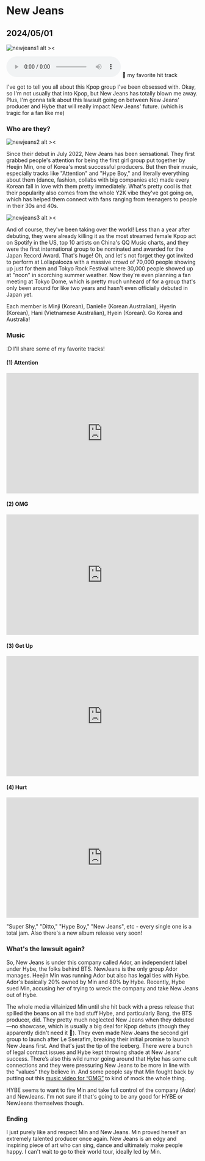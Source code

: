 # New Jeans
## 2024/05/01

![newjeans1 alt ><](https://github.com/jinnycho/jinnycho.github.io/blob/main/src/assets/photos/newjeans1.gif?raw=true)

<audio controls>
  <source src="https://github.com/jinnycho/jinnycho.github.io/blob/main/src/assets/photos/background.mp4?raw=true" type="audio/mp3">
</audio>
🐰 my favorite hit track

I've got to tell you all about this Kpop group I've been obsessed with. Okay, so I'm not usually that into Kpop, but New Jeans has totally blown me away. Plus, I'm gonna talk about this lawsuit going on between New Jeans' producer and Hybe that will really impact New Jeans' future. (which is tragic for a fan like me)

### Who are they?
![newjeans2 alt ><](https://github.com/jinnycho/jinnycho.github.io/blob/main/src/assets/photos/newjeans2.gif?raw=true)

Since their debut in July 2022, New Jeans has been sensational. They first grabbed people's attention for being the first girl group put together by Heejin Min, one of Korea's most successful producers. But then their music, especially tracks like "Attention" and "Hype Boy," and literally everything about them (dance, fashion, collabs with big companies etc) made every Korean fall in love with them pretty immediately. What's pretty cool is that their popularity also comes from the whole Y2K vibe they've got going on, which has helped them connect with fans ranging from teenagers to people in their 30s and 40s.

![newjeans3 alt ><](https://i.namu.wiki/i/OEYkiYCB3g4qvejUL-tZeO9vA5xeNwDZ84mprkA5j-sU6BGurYjfqb0Y_DQJ5k67jPJPr5LiM1_pW_-0mFhdKQjuf7bgKegT4XkTIC-KuND8vZ-lWm1uOYNeHqPDqOWwfEeCtzeGBNbRpQSYj0AJTw.webp)

And of course, they've been taking over the world! Less than a year after debuting, they were already killing it as the most streamed female Kpop act on Spotify in the US, top 10 artists on China's QQ Music charts, and they were the first international group to be nominated and awarded for the Japan Record Award. That's huge! Oh, and let's not forget they got invited to perform at Lollapalooza with a massive crowd of 70,000 people showing up just for them and Tokyo Rock Festival where 30,000 people showed up at "noon" in scorching summer weather. Now they're even planning a fan meeting at Tokyo Dome, which is pretty much unheard of for a group that's only been around for like two years and hasn't even officially debuted in Japan yet.

Each member is Minji (Korean), Danielle (Korean Australian), Hyerin (Korean), Hani (Vietnamese Australian), Hyein (Korean). Go Korea and Australia!

### Music
:D I'll share some of my favorite tracks!

#### (1) Attention
<div style="display: flex; justify-content: center;">
  <iframe width="560" height="315" src="https://www.youtube.com/embed/x8RIixqumUc?si=M71G1P6gHo5SxAoN" title="NewJeans Attention" frameborder="0" allow="accelerometer; autoplay; clipboard-write; encrypted-media; gyroscope; picture-in-picture; web-share" referrerpolicy="strict-origin-when-cross-origin" allowfullscreen></iframe>
</div>

#### (2) OMG
<div style="display: flex; justify-content: center;">
  <iframe width="560" height="315" src="https://www.youtube.com/embed/sVTy_wmn5SU?si=ypeFJ51qKtaUVy4d" title="YouTube video player" frameborder="0" allow="accelerometer; autoplay; clipboard-write; encrypted-media; gyroscope; picture-in-picture; web-share" referrerpolicy="strict-origin-when-cross-origin" allowfullscreen></iframe>
</div>

#### (3) Get Up
<div style="display: flex; justify-content: center;">
  <iframe width="560" height="315" src="https://www.youtube.com/embed/SXM1q0CTfew?si=IJFJ7y943UCQ9HVH" title="YouTube video player" frameborder="0" allow="accelerometer; autoplay; clipboard-write; encrypted-media; gyroscope; picture-in-picture; web-share" referrerpolicy="strict-origin-when-cross-origin" allowfullscreen></iframe>
</div>

#### (4) Hurt
<div style="display: flex; justify-content: center;">
  <iframe width="560" height="315" src="https://www.youtube.com/embed/tVIXY14aJms?si=MwWqo9dPtA8tDWel" title="YouTube video player" frameborder="0" allow="accelerometer; autoplay; clipboard-write; encrypted-media; gyroscope; picture-in-picture; web-share" referrerpolicy="strict-origin-when-cross-origin" allowfullscreen></iframe>
</div>

"Super Shy," "Ditto," "Hype Boy," "New Jeans", etc - every single one is a total jam. Also there's a new album release very soon!

### What's the lawsuit again?
So, New Jeans is under this company called Ador, an independent label under Hybe, the folks behind BTS. NewJeans is the only group Ador manages. Heejin Min was running Ador but also has legal ties with Hybe. Ador's basically 20% owned by Min and 80% by Hybe. Recently, Hybe sued Min, accusing her of trying to wreck the company and take New Jeans out of Hybe.

The whole media villainized Min until she hit back with a press release that spilled the beans on all the bad stuff Hybe, and particularly Bang, the BTS producer, did. They pretty much neglected New Jeans when they debuted—no showcase, which is usually a big deal for Kpop debuts (though they apparently didn't need it 💪). They even made New Jeans the second girl group to launch after Le Sserafim, breaking their initial promise to launch New Jeans first. And that's just the tip of the iceberg. There were a bunch of legal contract issues and Hybe kept throwing shade at New Jeans’ success. There’s also this wild rumor going around that Hybe has some cult connections and they were pressuring New Jeans to be more in line with the "values" they believe in. And some people say that Min fought back by putting out this [music video for “OMG”](https://www.youtube.com/watch?v=_ZAgIHmHLdc&ab_channel=HYBELABELS) to kind of mock the whole thing.

HYBE seems to want to fire Min and take full control of the company (Ador) and NewJeans. I'm not sure if that's going to be any good for HYBE or NewJeans themselves though.

### Ending
I just purely like and respect Min and New Jeans. Min proved herself an extremely talented producer once again. New Jeans is an edgy and inspiring piece of art who can sing, dance and ultimately make people happy. I can't wait to go to their world tour, ideally led by Min.